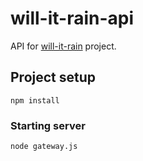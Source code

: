 # will-it-rain-api

API for [will-it-rain](https://github.com/paweusz/will-it-rain) project.

## Project setup
```
npm install
```

### Starting server

```
node gateway.js
```

